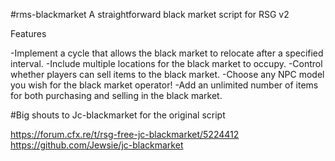 #rms-blackmarket
A straightforward black market script for RSG v2

Features

-Implement a cycle that allows the black market to relocate after a specified interval.
-Include multiple locations for the black market to occupy.
-Control whether players can sell items to the black market.
-Choose any NPC model you wish for the black market operator!
-Add an unlimited number of items for both purchasing and selling in the black market.

#Big shouts to Jc-blackmarket for the original script

https://forum.cfx.re/t/rsg-free-jc-blackmarket/5224412
https://github.com/Jewsie/jc-blackmarket
